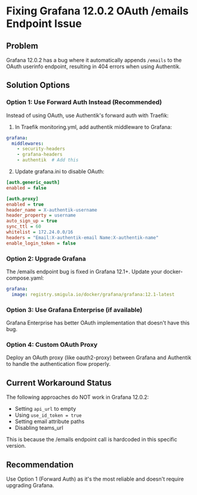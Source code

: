 # Fixing Grafana 12.0.2 OAuth /emails Endpoint Issue

## Problem

Grafana 12.0.2 has a bug where it automatically appends `/emails` to the OAuth userinfo endpoint, resulting in 404 errors when using Authentik.

## Solution Options

### Option 1: Use Forward Auth Instead (Recommended)

Instead of using OAuth, use Authentik's forward auth with Traefik:

1. In Traefik monitoring.yml, add authentik middleware to Grafana:

```yaml
grafana:
  middlewares:
    - security-headers
    - grafana-headers
    - authentik  # Add this
```

2. Update grafana.ini to disable OAuth:

```ini
[auth.generic_oauth]
enabled = false

[auth.proxy]
enabled = true
header_name = X-authentik-username
header_property = username
auto_sign_up = true
sync_ttl = 60
whitelist = 172.24.0.0/16
headers = "Email:X-authentik-email Name:X-authentik-name"
enable_login_token = false
```

### Option 2: Upgrade Grafana

The /emails endpoint bug is fixed in Grafana 12.1+. Update your docker-compose.yaml:

```yaml
grafana:
  image: registry.smigula.io/docker/grafana/grafana:12.1-latest
```

### Option 3: Use Grafana Enterprise (if available)

Grafana Enterprise has better OAuth implementation that doesn't have this bug.

### Option 4: Custom OAuth Proxy

Deploy an OAuth proxy (like oauth2-proxy) between Grafana and Authentik to handle the authentication flow properly.

## Current Workaround Status

The following approaches do NOT work in Grafana 12.0.2:

- Setting `api_url` to empty
- Using `use_id_token = true`
- Setting email attribute paths
- Disabling teams_url

This is because the /emails endpoint call is hardcoded in this specific version.

## Recommendation

Use Option 1 (Forward Auth) as it's the most reliable and doesn't require upgrading Grafana.
